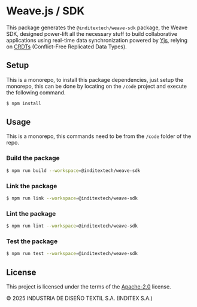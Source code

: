 <!--
SPDX-FileCopyrightText: 2025 2025 INDUSTRIA DE DISEÑO TEXTIL S.A. (INDITEX S.A.)

SPDX-License-Identifier: Apache-2.0
-->

# Weave.js / SDK

This package generates the `@inditextech/weave-sdk` package, the Weave SDK, designed power-lift all the necessary stuff to build collaborative applications using real-time data synchronization powered by [Yjs](https://github.com/yjs/yjs/tree/master), relying on [CRDTs](https://github.com/yjs/yjs/blob/master/README.md#Yjs-CRDT-Algorithm) (Conflict-Free Replicated Data Types).

## Setup

This is a monorepo, to install this package dependencies, just setup the monorepo, this can be done by locating on the `/code` project and execute the following command.

```sh
$ npm install
```

## Usage

This is a monorepo, this commands need to be from the `/code` folder of the repo.

### Build the package

```sh
$ npm run build --workspace=@inditextech/weave-sdk
```

### Link the package

```sh
$ npm run link --workspace=@inditextech/weave-sdk
```

### Lint the package

```sh
$ npm run lint --workspace=@inditextech/weave-sdk
```

### Test the package

```sh
$ npm run test --workspace=@inditextech/weave-sdk
```

## License

This project is licensed under the terms of the [Apache-2.0](LICENSE) license.

© 2025 INDUSTRIA DE DISEÑO TEXTIL S.A. (INDITEX S.A.)
